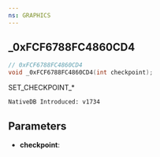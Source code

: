 ```yaml
---
ns: GRAPHICS
---
```

## _0xFCF6788FC4860CD4

```c
// 0xFCF6788FC4860CD4
void _0xFCF6788FC4860CD4(int checkpoint);
```

SET_CHECKPOINT_*

```
NativeDB Introduced: v1734
```

## Parameters
* **checkpoint**:
